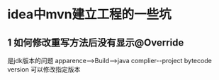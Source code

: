 # idea中mvn建立工程的一些坑


## 1 如何修改重写方法后没有显示@Override
是jdk版本的问题
apparence-->Build-->java complier--project bytecode version
可以修改指定版本